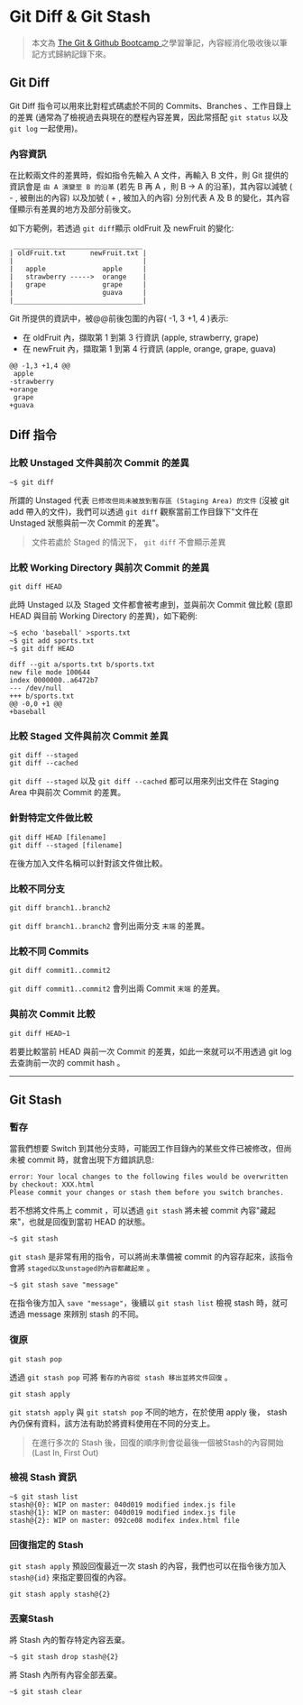 # Git Diff & Git Stash

> 本文為 [The Git & Github Bootcamp
](https://www.udemy.com/course/git-and-github-bootcamp/
) 之學習筆記，內容經消化吸收後以筆記方式歸納記錄下來。

## Git Diff

Git Diff 指令可以用來比對程式碼處於不同的 Commits、Branches 、工作目錄上的差異 (通常為了檢視過去與現在的歷程內容差異，因此常搭配 `git status` 以及 `git log` 一起使用)。

### **內容資訊**

在比較兩文件的差異時，假如指令先輸入 A 文件，再輸入 B 文件，則 Git 提供的資訊會是 `由 A 演變至 B 的沿革` (若先 B 再 A ，則 B -> A 的沿革)，其內容以減號 ( - , 被刪出的內容) 以及加號 ( + , 被加入的內容) 分別代表 A 及 B 的變化，其內容僅顯示有差異的地方及部分前後文。

如下方範例，若透過 `git diff`顯示 oldFruit 及 newFruit 的變化:

```console
 ________________________________
| oldFruit.txt      newFruit.txt |
|                                |
|   apple              apple     |
|   strawberry ----->  orange    |
|   grape              grape     |
|                      guava     |
|________________________________|                      
```

Git 所提供的資訊中，被@@前後包圍的內容( -1, 3 +1, 4 )表示:
* 在 oldFruit 內，擷取第 1 到第 3 行資訊 (apple, strawberry, grape)
* 在 newFruit 內，擷取第 1 到第 4 行資訊 (apple, orange, grape, guava)

```console
@@ -1,3 +1,4 @@ 
 apple
-strawberry
+orange
 grape
+guava
```

## Diff 指令

### **比較 Unstaged 文件與前次 Commit 的差異**

```console
~$ git diff
```

所謂的 Unstaged 代表 `已修改但尚未被放到暫存區 (Staging Area) 的文件` (沒被 git add 帶入的文件)，我們可以透過 `git diff` 觀察當前工作目錄下"文件在 Unstaged 狀態與前一次 Commit 的差異"。

> 文件若處於 Staged 的情況下， `git diff` 不會顯示差異

### **比較 Working Directory 與前次 Commit 的差異**

```console
git diff HEAD
```

此時 Unstaged 以及 Staged 文件都會被考慮到，並與前次 Commit 做比較 (意即 HEAD 與目前 Working Directory 的差異)，如下範例:

```console
~$ echo 'baseball' >sports.txt
~$ git add sports.txt
~$ git diff HEAD

diff --git a/sports.txt b/sports.txt
new file mode 100644
index 0000000..a6472b7
--- /dev/null
+++ b/sports.txt
@@ -0,0 +1 @@
+baseball
```

>  

### **比較 Staged 文件與前次 Commit 差異**

```console
git diff --staged
git diff --cached
```

`git diff --staged` 以及 `git diff --cached` 都可以用來列出文件在 Staging Area 中與前次 Commit 的差異。

### **針對特定文件做比較**

```console
git diff HEAD [filename] 
git diff --staged [filename]
```

在後方加入文件名稱可以針對該文件做比較。

### **比較不同分支**

```console
git diff branch1..branch2
```

`git diff branch1..branch2` 會列出兩分支 `末端` 的差異。

### **比較不同 Commits**

```console
git diff commit1..commit2
```

`git diff commit1..commit2` 會列出兩 Commit `末端` 的差異。

### **與前次 Commit 比較**

```console
git diff HEAD~1
```

若要比較當前 HEAD 與前一次 Commit 的差異，如此一來就可以不用透過 git log 去查詢前一次的 commit hash 。

---

## Git Stash 

### **暫存**

當我們想要 Switch 到其他分支時，可能因工作目錄內的某些文件已被修改，但尚未被 commit 時，就會出現下方錯誤訊息:

```console
error: Your local changes to the following files would be overwritten by checkout: XXX.html
Please commit your changes or stash them before you switch branches.
```

若不想將文件馬上 commit ，可以透過 `git stash` 將未被 commit 內容"藏起來"，也就是回復到當初 HEAD 的狀態。

```console
~$ git stash
```

`git stash` 是非常有用的指令，可以將尚未準備被 commit 的內容存起來，該指令會將 `staged以及unstaged的內容都藏起來` 。

```console
~$ git stash save "message"
```

在指令後方加入 `save "message"`，後續以 `git stash list` 檢視 stash 時，就可透過 message 來辨別 stash 的不同。

### **復原**

```console
git stash pop
```

透過 `git stash pop` 可將 `暫存的內容從 stash 移出並將文件回復` 。

```console
git stash apply
```

`git statsh apply` 與 `git statsh pop` 不同的地方，在於使用 apply 後， stash 內仍保有資料，該方法有助於將資料使用在不同的分支上。

> 在進行多次的 Stash 後，回復的順序則會從最後一個被Stash的內容開始(Last In, First Out)

### **檢視 Stash 資訊**

```console
~$ git stash list
stash@{0}: WIP on master: 040d019 modified index.js file
stash@{1}: WIP on master: 040d019 modified index.js file
stash@{2}: WIP on master: 092ce08 modifex index.html file
```

### **回復指定的 Stash**

`git stash apply` 預設回復最近一次 stash 的內容，我們也可以在指令後方加入 `stash@{id}` 來指定要回復的內容。

```console
git stash apply stash@{2}
```

### **丟棄Stash**

將 Stash 內的暫存特定內容丟棄。

```console
~$ git stash drop stash@{2}
```

將 Stash 內所有內容全部丟棄。

```console
~$ git stash clear
```
